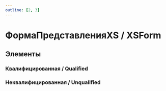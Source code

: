 ```yaml
---
outline: [2, 3]
---
```


# ФормаПредставленияXS / XSForm


## Элементы


### Квалифицированная / Qualified


### Неквалифицированная / Unqualified

